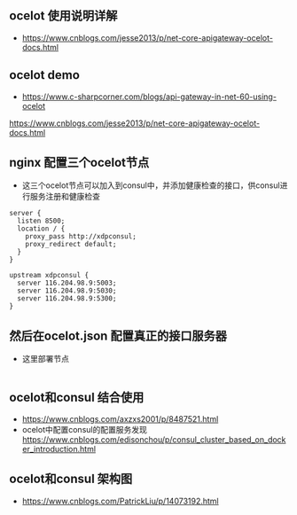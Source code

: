 

## ocelot 使用说明详解
- https://www.cnblogs.com/jesse2013/p/net-core-apigateway-ocelot-docs.html
## ocelot demo
- https://www.c-sharpcorner.com/blogs/api-gateway-in-net-60-using-ocelot

https://www.cnblogs.com/jesse2013/p/net-core-apigateway-ocelot-docs.html



## nginx 配置三个ocelot节点
- 这三个ocelot节点可以加入到consul中，并添加健康检查的接口，供consul进行服务注册和健康检查
```
server {
  listen 8500;
  location / {
    proxy_pass http://xdpconsul;
    proxy_redirect default;
  }
}

upstream xdpconsul {
  server 116.204.98.9:5003;
  server 116.204.98.9:5030;
  server 116.204.98.9:5300;
}
```

## 然后在ocelot.json 配置真正的接口服务器
- 这里部署节点
```

```


## ocelot和consul 结合使用
  - https://www.cnblogs.com/axzxs2001/p/8487521.html
  - ocelot中配置consul的配置服务发现 https://www.cnblogs.com/edisonchou/p/consul_cluster_based_on_docker_introduction.html


## ocelot和consul 架构图
- https://www.cnblogs.com/PatrickLiu/p/14073192.html